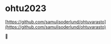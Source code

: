 # ohtu2023

[https://github.com/samulisoderlund/ohtuvarasto](https://github.com/samulisoderlund/ohtuvarasto)

🦊

